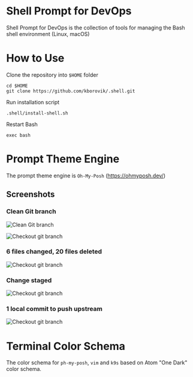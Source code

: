 # Shell Prompt for DevOps

Shell Prompt for DevOps is the collection of tools for managing the Bash shell environment (Linux, macOS)

# How to Use

Clone the repository into `$HOME` folder

```
cd $HOME
git clone https://github.com/kborovik/.shell.git
```

Run installation script

```
.shell/install-shell.sh
```

Restart Bash

```
exec bash
```

# Prompt Theme Engine

The prompt theme engine is `Oh-My-Posh` (https://ohmyposh.dev/)

## Screenshots

### Clean Git branch

![Clean Git branch](https://lab5.ca/onehalf.minimal1.png)

![Checkout git branch](https://lab5.ca/onehalf.minimal2.png)

### 6 files changed, 20 files deleted

![Checkout git branch](https://lab5.ca/onehalf.minimal3.png)

### Change staged

![Checkout git branch](https://lab5.ca/onehalf.minimal4.png)

### 1 local commit to push upstream

![Checkout git branch](https://lab5.ca/onehalf.minimal5.png)

# Terminal Color Schema

The color schema for `ph-my-posh`, `vim` and `k9s` based on Atom "One Dark" color schema.
